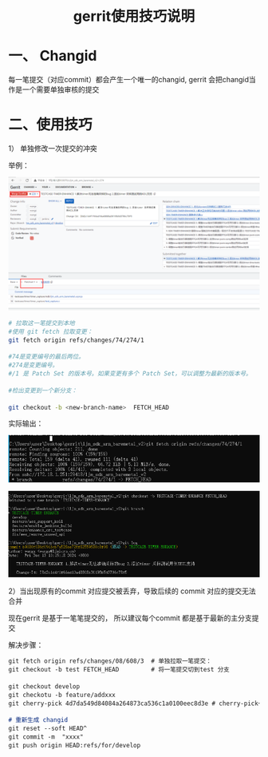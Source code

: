 <h1 align="center">gerrit使用技巧说明</h1>




# 一、 Changid

每一笔提交（对应commit）都会产生一个唯一的changid, gerrit 会把changid当作是一个需要单独审核的提交

# 二、使用技巧

1） 单独修改一次提交的冲突

举例：

![img](gerrit使用技巧说明.assets/-17459804516793.assets)

```Bash
# 拉取这一笔提交到本地
#使用 git fetch 拉取变更：
git fetch origin refs/changes/74/274/1

#74是变更编号的最后两位。
#274是变更编号。
#/1 是 Patch Set 的版本号。如果变更有多个 Patch Set，可以调整为最新的版本号。

#检出变更到一个新分支：

git checkout -b <new-branch-name>  FETCH_HEAD
```

实际输出：

![img](gerrit使用技巧说明.assets/-17459804516761.assets)

![img](gerrit使用技巧说明.assets/-17459804516772.assets)

2）当出现原有的commit 对应提交被丢弃，导致后续的 commit 对应的提交无法合并

现在gerrit 是基于一笔笔提交的， 所以建议每个commit 都是基于最新的主分支提交

解决步骤：

```markdown
git fetch origin refs/changes/08/608/3  # 单独拉取一笔提交：
git checkout -b test FETCH_HEAD         # 将一笔提交切到test 分支

git checkout develop
git checkotu -b feature/addxxx
git cherry-pick 4d7da549d84084a264873ca536c1a0100eec8d3e # cherry-pick一个需要提交的commit : 

# 重新生成 changid
git reset --soft HEAD^
git commit -m  "xxxx"
git push origin HEAD:refs/for/develop
```